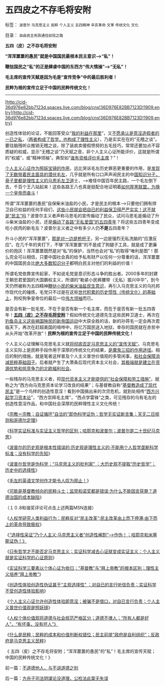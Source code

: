 # 五四皮之不存毛将安附

标签： `波普尔` `马克思主义` `民粹` `个人主义` `五四精神` `辛亥革命` `文革` `传统文化` `文化` 

目录： `自由民主宪政通往奴役之路`

**五四（皮）之不存毛将安附**

**“浑浑噩噩的愚民”就是中国国民最根本民主意识——>“私”！**

**鞭挞国民之“私”的正是肆虐中国的东西方“伟大情操”——>“无私”！**

**毛主席的宣传天赋是因为毛是“宣传竞争”中的最后胜利者！**

**民粹为根的宣传立足于中国的民粹传统文化！**

****

[http://cid-36d976e82bb7123d.spaces.live.com/blog/cns!36D976E82BB7123D!1909.entry](http://cid-36d976e82bb7123d.spaces.live.com/blog/cns!36D976E82BB7123D!1909.entry)

创造性体验的论证，不能回答受众“[我的利益在那里](../../../2009/9/26/社会进步从“有私”做起.md)”，又[不愿承认是意淫造假者的一已之私](../../../2010/2/22/无私后还能有罗伯特议事规则吗？.md)，（[两者构成了哲学，也构成了理性主义](../../../2010/1/17/春秋笔法和无私的利益.md)），乃是实实在在的“无稽之谈”。要往脑残听众推销无稽之谈，除了装疯卖傻假愤努的五毛技巧，常常还要加点不容质疑的权威，显示“无稽之谈”乃天赋之音，非个人主义心证所能评价，这就是所谓的“权威”，或“精神领袖”。典型如“[谁有资格评价毛主席](../../../2010/5/24/袁腾飞确实没有资格评价毛主席！散户有胆量赚钱吗？.md)？”！

[个人主义心证作为照妖宝镜的作用](../../../2010/1/11/自由信念有机会成为邪教吗.md)，远比哭诉毛左历史罪恶更重要的作用，是[发现了无数带着民主面具的潜伏毛左](../../../2010/5/17/人权是识别极左伪装的金标准.md)，几乎就是所有口口声声闹民主的中[国知识分子，骨子里都是理性主义的马恩毛左卫道](../../../2010/6/23/毛左真的姓“毛”吗.md)士，——>难怪中国百年民主路，一个毛左倒下去，千百个王八站起来！这些各路王八也真是挺配合地证明着[如何厚黑联盟，为换一个皇帝而奋斗](http://darthvad.blog.sohu.com/132380956.html)！

所谓“浑浑噩噩的愚民”自保柴米油盐的小民，才是民主的根本——>只要他们拥有捍卫自已权益的任何手段们，[这些小民就会把自已的利益保卫得严严实实！这不就是“民主”吗](../../../2010/2/26/中国的民主只不过就是从自已做起，从现在做起.md)？波普尔主义者声称马恩毛的宣传煽动了民众，试问马恩毛是煽动了升斗柴米油盐的小民，还是[煽动了各路“无私爱国”的五四青年](../../../2009/9/27/无私的爱仆主义和有私的爱国.md)？将这些五四青年变成吃小民肉的新毛左？波普尔主义者之中有多少人仍**不是**五四青年？

升斗小民的“浑浑噩噩”，[那是对一边是枪杆子](../../../2009/5/17/民主价值观不能持有政治野心.md)，另一边是强烈无私洗脑的“应激反应”。在几千年的夹打下，不够“浑浑噩噩”的不是成了狗腿子工具，就是成了更廉价的炮灰！浑浑噩噩既然是对“私”的保护，当然也会对“私”的取得“唯利是图”！那么完全可以相信，只要中国社会真的给予私有财产以任何一分尊重的话，浑浑噩噩的中国国民会比[绝大多数知识分子](../../../2010/1/11/自由信念有机会成为邪教吗.md)都明白民主对他们的利益的价值！

所谓毛党依靠宣传起家，不如说毛党是意识形态斗争的胜出者。2000多年的封建王朝忠君爱国的大国霸权主义，所谓的“勒紧小民裤腰带（无私）振兴中华”，到今天仍然被称为五四精神[鞭挞小民的柴米油盐民生意识](../../../2010/9/15/民主就是民生！天生就是柴米油盐.md)，再引入马克思主义的乌托邦作现代化的锤炼，毛党只不过是在这些[世代积累的历史惯性（传统文化）的基础上](../../../2010/3/13/历史惯性耗尽文明才能“升级”.md)，狗咬狗争皇帝位的最后一位[伟大领袖](../../../2010/5/20/人民领袖人民爱，人民领袖爱人民.md)而已。

是否会有新一批毛党，不在于是否有新一个毛主席，而在于是否有新一批五四青年！**[五四（皮）之不存毛将安附](../../../2010/6/1/民主不允许意识形态口号;不要再搞政治运动.md)**？假如传统文化道德先生这些民粹卫道士，再次在[钓鱼岛主义这些祸国殃民的新帝国运动](../../../2010/9/25/“拒不妥协，不容谈判”的双边含义.md)中大获全胜的话，新的孙蒋毛一定会再次君临天下，再次在赶超美国的喧哗中，将亿万国民送入地狱，幸存的国民就在赤贫中从头开始“改革开放”！**民粹为根的宣传立足于中国的民粹传统文化！**

个人主义心证理解马克思毛主义就[将彻底否定马克思主义的“宣传天赋”](../../../2010/5/25/趋势利益是不能“宣传”出来；预测未来就需要客观性；.md)。马克思毛主义实际上是民粹手段作用于深厚的传统文化的结果，[是魔鬼三招的作用途径](../../../2010/3/20/马丁神父定律：“合法侵犯人权”无赢家.md)。相应的制约措施，就是笔者这样普及个人主义普世价值观的多管闲事，[和社会保障消减民粹基础因子](../../../2009/10/28/地区社会保障才能拉动内需.md)。后者就产生了大萧条后现代资本主义社会，[其极端就是建立在资源优势和低竞争力的北欧福利社会](../../../2009/11/15/民主“主义”乌托邦和北欧社会主义.md)。

一些残存的马克思主义者，将[现代资本主义才能提供的“社会保障和劳工措施”](../../../2010/5/30/只有资本主义才存在社会保障.md)，就称之为“西方向马克思资本论学习改良的结果”；与基督教自称“[基督教造成了现代民主](../../../2010/3/16/基督教并非民主必要前提，也无必然关系.md)”是一个鸟样的创造性意淫！看到中国搞出来的次贷危机，就到处相传“[西方兴起学习资本论](../../../2008/7/26/什么是生产的价值？揭示《资本论》的关键性错误.md)”，“西方崇拜毛主席”，“西点学雷锋”之类，可见残存的乌有毛左的创造性意淫作品，和中国社会深厚的民粹理性主义文化传统！



《[宗教＝宗教；自证循环“自洽的”即伪科学证伪；哲学无实证断言集；天无二日规则和哥德尔定理](../../../2010/10/6/有神论的宗教是哲学，无神论的哲学是宗教.md)》

《[科学实证标准与实证主义哲学的区别；哈耶克和波普尔；波普尔是二十世纪马克思](../../../2010/10/7/科学实证标准与实证主义哲学的区别.md)》

《[波普尔的历史观是根本性错误的;历史观是理性主义的;不能用个人哲学垄断科学标准；没有科学的先知](../../../2010/10/7/波普尔历史观是错误的，理性主义的；.md)》

《[波普尔哲学是伪科学；“马克思主义的批判家”
；大历史观不提取“历史哲学”；历史中的选择性](../../../2010/10/7/波普尔哲学本身是伪科学;.md)》

《[毛左的英语文学创作才能令人叹为观止！](http://cid-36d976e82bb7123d.spaces.live.com/blog/cns!36D976E82BB7123D!1898.entry)》

《[可能是基督教倾向的民粹斗士；监禁和诺奖都是错误;为什么不能因言获罪？道德治国的成本缺陷](http://cid-36d976e82bb7123d.spaces.live.com/blog/cns!36D976E82BB7123D!1897.entry)》

（１０.8和谐奖评论可点击上述两篇MSN连接）

《[人权学研究人类利益行为：民粹反对“民主改革”;民主改革由上而下停滞;由下而上的革命导致极权](../../../2010/10/9/令波普尔主义者昏厥的“证伪”.md)》

《[“选择性采证”乃个人主义;马克思主义者“创造性阉割”——>作伪！；哈耶克和米塞斯证伪！》](../../../2010/10/9/波普尔批判的选择性采证和马克思的创造性伪证.md)

《[只有哲学才不能否定马克思主义；实证科学减去心证就变成实证主义：个人主义就是实证科学的心证原则](../../../2010/10/9/个人主义就是实证科学的心证原则.md)》

《[实证科学三要素以个体心证为依归；“基督教”与“拜上帝教”的根本区别；理性主义培养“拜上帝教”](http://hi.baidu.com/darthchn/blog/item/f35dc9ceedf69e32f8dc61c6.html)》

《[创造性体验创造性伪证甚于“主观选择性”
；对自已的言行听信负责；实证科学不受创造性体验影响](../../../2010/10/10/“创造性伪证”哲学诡辩艺术.md)》

《[个人主义心证允许创造性体验即意淫；被骗不是借口，对自已言行负责；个人主义普世价值观是照妖镜](../../../2010/10/10/个人主义心证允许创造性体验：意淫合法！.md)》

《[人权个体价值观将道德与社会规范严格区分；道德不律人；“所有人都是好人”，“有坏事，没有坏人”》](http://hi.baidu.com/darthchn/blog/item/ef023c347188ec1e90ef39a2.html)

《[什么是民粹；民粹的成本和价值判断权错位；民主前提“政府是自利组织”；反政府是马克思主义民粹](http://blog.sina.com.cn/s/blog_5563a64d0100lref.html)》

《 五四（皮）之不存毛将安附；“浑浑噩噩的愚民”的“私”！毛主席的宣传天赋；中国的民粹传统文化！》

前一篇：[不道德他人，与不讲道德之别](../../../2010/10/11/不道德他人，与不讲道德之别.md)

后一篇：[方舟子司法阴谋论没道理，公检法此案无失误](../../../2010/10/12/方舟子司法阴谋论没道理，公检法此案无失误.md)